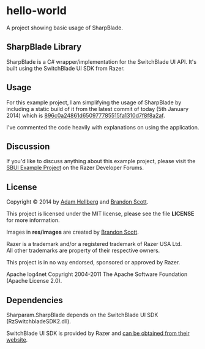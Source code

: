 hello-world
===========

A project showing basic usage of SharpBlade.

SharpBlade Library
------------------

SharpBlade is a C# wrapper/implementation for the SwitchBlade UI API.  It's built using the SwitchBlade UI SDK from Razer.

Usage
-----

For this example project, I am simplifying the usage of SharpBlade by including a static build of it from the latest commit of today (5th January 2014) which is [896c0a24861d650977785515fa1310d7f8f8a2af][publishcommit].

I've commented the code heavily with explanations on using the application.

Discussion
----------

If you'd like to discuss anything about this example project, please visit the [SBUI Example Project][razerexampleproject] on the Razer Developer Forums.

License
-------

Copyright &copy; 2014 by [Adam Hellberg][sharp] and [Brandon Scott][bs].

This project is licensed under the MIT license, please see the file **LICENSE** for more information.

Images in **res/images** are created by [Brandon Scott][bs].

Razer is a trademark and/or a registered trademark of Razer USA Ltd.  
All other trademarks are property of their respective owners.

This project is in no way endorsed, sponsored or approved by Razer.

Apache log4net Copyright 2004-2011 The Apache Software Foundation (Apache License 2.0).

Dependencies
------------

Sharparam.SharpBlade depends on the SwitchBlade UI SDK (RzSwitchbladeSDK2.dll).

SwitchBlade UI SDK is provided by Razer and [can be obtained from their website][rzdev].

[newpull]: ../../pull/new/master
[sharp]: https://github.com/Sharparam
[contrib]: ../../wiki/Contributing
[bs]: https://github.com/brandonscott
[rzdev]: http://www.razerzone.com/switchblade-ui/developers
[l4n]: http://logging.apache.org/log4net/
[sbs]: https://github.com/Sharparam/SwitchBladeSteam
[publishcommit]: https://github.com/SharpBlade/SharpBlade/commit/896c0a24861d650977785515fa1310d7f8f8a2af
[razerexampleproject]: http://developer.razerzone.com/forum/showthread.php?121-SBUI-Example-Project-using-SharpBlade
